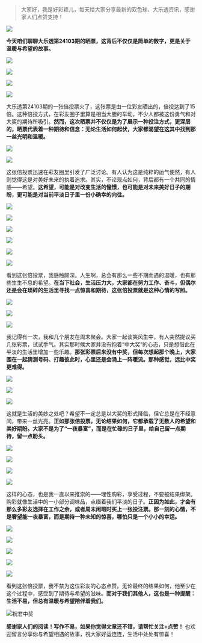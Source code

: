 > 大家好，我是好彩颖儿，每天给大家分享最新的双色球、大乐透资讯，感谢家人们点赞支持！

![](https://cdn.jsdelivr.net/gh/wangwenjie1314/PicCDN/2024-7-12/1720763627240-image.png)


**今天咱们聊聊大乐透第24103期的晒票，这背后不仅仅是简单的数字，更是关于温暖与希望的故事。**

![](https://cdn.jsdelivr.net/gh/wangwenjie1314/PicCDN/2024-9-4/1725421362089-image.png)


![](https://cdn.jsdelivr.net/gh/wangwenjie1314/PicCDN/2024-9-4/1725421342188-image.png)

![](https://cdn.jsdelivr.net/gh/wangwenjie1314/PicCDN/2024-9-4/1725421335843-image.png)


![](https://cdn.jsdelivr.net/gh/wangwenjie1314/PicCDN/2024-9-4/1725421352359-image.png)




大乐透第24103期的一张倍投票火了，这张票是由一位彩友晒出的，倍投达到了15倍。这种倍投方式，在彩友圈子里算是相当大胆的举动，不少人都被这份勇气和对大奖的期待所吸引。**然而，这次晒票并不仅仅是为了展示一种投注方式，更深层的，晒票代表着一种期待和信念：无论生活如何起伏，大家都渴望在这其中找到那一丝光明和温暖。**

![](https://cdn.jsdelivr.net/gh/wangwenjie1314/PicCDN/2024-9-4/1725421122327-image.png)

![](https://cdn.jsdelivr.net/gh/wangwenjie1314/PicCDN/2024-9-4/1725421313880-image.png)




这张倍投票迅速在彩友圈里引发了广泛讨论。有人认为这是纯粹的运气使然，有人则觉得这是对美好未来的执着追求。其实，不论观点如何，背后都有一个共同的情感——希望。**这希望，可能是对改变生活的憧憬，也可能是对未来美好日子的期盼，更可能是对当前平淡日子里一份小确幸的向往。**

![](https://cdn.jsdelivr.net/gh/wangwenjie1314/PicCDN/2024-9-4/1725421306219-image.png)

![](https://cdn.jsdelivr.net/gh/wangwenjie1314/PicCDN/2024-9-4/1725421300383-image.png)



![](https://cdn.jsdelivr.net/gh/wangwenjie1314/PicCDN/2024-9-4/1725421322615-image.png)

![](https://cdn.jsdelivr.net/gh/wangwenjie1314/PicCDN/2024-9-4/1725421154563-image.png)


![](https://cdn.jsdelivr.net/gh/wangwenjie1314/PicCDN/2024-9-4/1725421130487-image.png)

![](https://cdn.jsdelivr.net/gh/wangwenjie1314/PicCDN/2024-9-4/1725421163602-image.png)



看到这张倍投票，我感触颇深。人生啊，总会有那么一些不期而遇的温暖，也有那些生生不息的希望。**在当下社会，生活压力大，大家都在努力工作、奋斗，但偶尔还是会在琐碎的生活里寻找一点惊喜和期待，这张倍投票就是这种心情的写照。**


![](https://cdn.jsdelivr.net/gh/wangwenjie1314/PicCDN/2024-9-4/1725421242890-image.png)


![](https://cdn.jsdelivr.net/gh/wangwenjie1314/PicCDN/2024-9-4/1725421250427-image.png)

![](https://cdn.jsdelivr.net/gh/wangwenjie1314/PicCDN/2024-9-4/1725421257494-image.png)


我记得有一次，我和几个朋友在周末聚会。大家一起谈笑风生中，有人突然提议买几张彩票，试试手气。其实那时候大家并没有抱着“中大奖”的心态，只是想借此在平淡的生活里增加一些乐趣。**那张彩票后来没有中奖，但每次想起那个晚上，大家围在一起猜测号码、打趣彼此时，心里还是会涌上一阵暖流。那种感觉，远比中奖更难得。**


![](https://cdn.jsdelivr.net/gh/wangwenjie1314/PicCDN/2024-9-4/1725421235468-image.png)


![](https://cdn.jsdelivr.net/gh/wangwenjie1314/PicCDN/2024-9-4/1725421213763-image.png)


![](https://cdn.jsdelivr.net/gh/wangwenjie1314/PicCDN/2024-9-4/1725421225260-image.png)


这就是生活的美妙之处吧？希望不一定总是以大奖的形式降临，但它总是在不经意间，带来一丝光亮。**正如那张倍投票，无论结果如何，它都承载了无数人的希望和美好期盼。大家不是为了“一夜暴富”，而是在忙碌的日子里，给自己留一点期待，留一点盼头。**

![](https://cdn.jsdelivr.net/gh/wangwenjie1314/PicCDN/2024-9-4/1725421279959-image.png)


![](https://cdn.jsdelivr.net/gh/wangwenjie1314/PicCDN/2024-9-4/1725421178852-image.png)


![](https://cdn.jsdelivr.net/gh/wangwenjie1314/PicCDN/2024-9-4/1725421196159-image.png)


![](https://cdn.jsdelivr.net/gh/wangwenjie1314/PicCDN/2024-9-4/1725421205072-image.png)


这样的心态，也是我一直以来推崇的——理性购彩，享受过程，不要被结果绑架。购彩就像生活中的一小部分调味品，点缀着我们平淡的日子。**正因为如此，才会有那么多彩友选择在工作之余，或者周末闲暇时买上一张投注票。那一刻的心情，不是奢望能一夜暴富，而是期待一种未知的惊喜，哪怕只是一个小小的幸运。**

![](https://cdn.jsdelivr.net/gh/wangwenjie1314/PicCDN/2024-9-4/1725421288420-image.png)


![](https://cdn.jsdelivr.net/gh/wangwenjie1314/PicCDN/2024-9-4/1725421187785-image.png)


![](https://cdn.jsdelivr.net/gh/wangwenjie1314/PicCDN/2024-9-4/1725421170691-image.png)


![](https://cdn.jsdelivr.net/gh/wangwenjie1314/PicCDN/2024-9-4/1725421144214-image.png)


![](https://cdn.jsdelivr.net/gh/wangwenjie1314/PicCDN/2024-9-4/1725421267736-image.png)


看到这张倍投票，我不禁为这位彩友的心态点赞。无论最终的结果如何，他至少在这个过程中，感受到了期待与希望的滋味。**而对于我们其他人，这也是一种提醒：生活不易，但总有温暖与希望陪伴着我们。**

![祝君中奖](https://cdn.jsdelivr.net/gh/wangwenjie1314/PicCDN/2024-7-13/1720849046658-image.png)



**感谢家人们的阅读！写作不易，如果你觉得文章还不错，请帮忙关注+点赞！** 也欢迎留言分享你与希望相遇的故事，祝大家好运连连，生活中处处有惊喜！